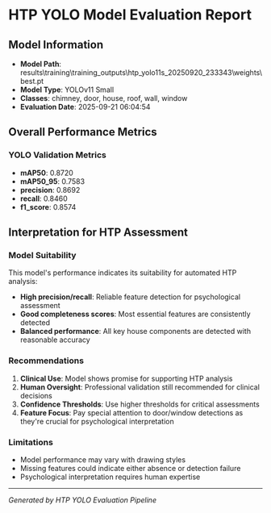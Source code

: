 # HTP YOLO Model Evaluation Report

## Model Information
- **Model Path**: results\training\training_outputs\htp_yolo11s_20250920_233343\weights\best.pt
- **Model Type**: YOLOv11 Small
- **Classes**: chimney, door, house, roof, wall, window
- **Evaluation Date**: 2025-09-21 06:04:54

## Overall Performance Metrics
### YOLO Validation Metrics
- **mAP50**: 0.8720
- **mAP50_95**: 0.7583
- **precision**: 0.8692
- **recall**: 0.8460
- **f1_score**: 0.8574

## Interpretation for HTP Assessment

### Model Suitability
This model's performance indicates its suitability for automated HTP analysis:
- **High precision/recall**: Reliable feature detection for psychological assessment
- **Good completeness scores**: Most essential features are consistently detected
- **Balanced performance**: All key house components are detected with reasonable accuracy

### Recommendations
1. **Clinical Use**: Model shows promise for supporting HTP analysis
2. **Human Oversight**: Professional validation still recommended for clinical decisions
3. **Confidence Thresholds**: Use higher thresholds for critical assessments
4. **Feature Focus**: Pay special attention to door/window detections as they're crucial for psychological interpretation

### Limitations
- Model performance may vary with drawing styles
- Missing features could indicate either absence or detection failure
- Psychological interpretation requires human expertise

---
*Generated by HTP YOLO Evaluation Pipeline*

